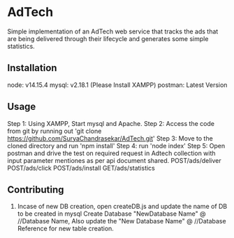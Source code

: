 # AdTech
Simple implementation of an AdTech web service that tracks the ads that are being delivered through their lifecycle and generates some simple statistics.

## Installation
node: v14.15.4
mysql: v2.18.1 (Please Install XAMPP)
postman: Latest Version

## Usage
Step 1: Using XAMPP, Start mysql and Apache.
Step 2: Access the code from git by running out 'git clone https://github.com/SuryaChandrasekar/AdTech.git'
Step 3: Move to the cloned directory and run 'npm install'
Step 4: run 'node index'
Step 5: Open postman and drive the test on required request in Adtech collection with input parameter mentiones as per api document shared.
        POST/ads/deliver
        POST/ads/click
        POST/ads/install
        GET/ads/statistics

## Contributing
1. Incase of new DB creation, open createDB.js and update the name of DB to be created in mysql Create Database "NewDatabase Name" @ //Database Name, 
Also update the "New Database Name" @ //Database Reference for new table creation.

